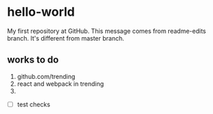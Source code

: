 # hello-world
My first repository at GitHub.
This message comes from readme-edits branch.
It's different from master branch.

## works to do
1. github.com/trending
2. react and webpack in trending
3. 
- [ ] test checks
